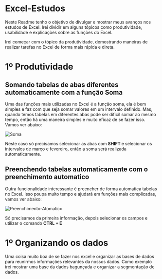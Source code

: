 # Excel-Estudos


Neste Readme tenho o objetivo de divulgar e mostrar meus avanços nos estudos de Excel. Irei dividir em alguns tópicos como produtividade, usabilidade e explicações sobre as funções do Excel.

Irei começar com o tópico da produtividade, demostrando maneiras de realizar tarefas no Excel de forma mais rápida e direta.

# 1º Produtividade

## Somando tabelas de abas diferentes automaticamente com a função <b> Soma </b>

Uma das funções mais utilizadas no Excel é a função soma, ela é bem simples e faz com que seja somar valores em um intervalo definido. Mas, quando temos tabelas em diferentes abas pode ser dificil somar ao mesmo tempo, então há uma maneira simples e muito eficaz de se fazer isso. Vamos ver abaixo:


  ![Soma](https://user-images.githubusercontent.com/62472486/163573707-dd006b4c-1385-4fa2-924d-bdc3a197b014.gif)

Neste caso só precisamos selecionar as abas com <b> SHIFT </b> e selecionar os intervalos de março e fevereiro, então a soma será realizada automaticamente.

## Preenchendo tabelas automaticamente com o preenchimento automatico

Outra funcionalidade interessante é preencher de forma automatica tabelas no Excel. Isso poupa muito tempo e ajudará em funções mais complicadas, vamos ver abaixo:

 ![Preenchimento-Atomatico](https://user-images.githubusercontent.com/62472486/163606011-7dbb74e6-1e3d-414d-a081-ec5251611fbb.gif)
 
 Só precisamos da primeira informação, depois selecionar os campos e utilizar o comando <b> CTRL + E </b>
 
 # 1º Organizando os dados
 
 Uma coisa muito boa de se fazer nos excel e organizar as bases de dados para reunirmos informações relevantes da nossos dados. Como exemplo irei mostrar uma base da dados bagunçada e organizar a segmentação de dados. 
 
 



